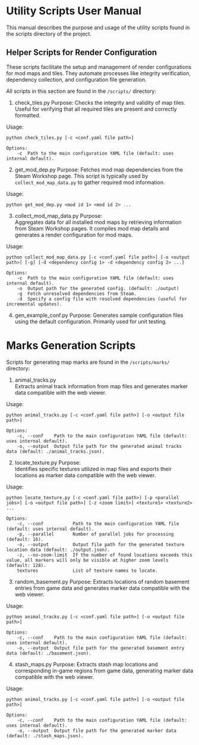 # Utility Scripts User Manual
This manual describes the purpose and usage of the utility scripts found in the scripts directory of the project.

## Helper Scripts for Render Configuration

These scripts facilitate the setup and management of render configurations for mod maps and tiles. They automate processes like integrity verification, dependency collection, and configuration file generation.

All scripts in this section are found in the `/scripts/` directory:

1. check_tiles.py
Purpose:
Checks the integrity and validity of map tiles. Useful for verifying that all required tiles are present and correctly formatted.

Usage:
```
python check_tiles.py [-c <conf.yaml file path>]

Options:
    -c  Path to the main configuration YAML file (default: uses internal default).
```

2. get_mod_dep.py
Purpose:
Fetches mod map dependencies from the Steam Workshop page. This script is typically used by `collect_mod_map_data.py` to gather required mod information.

Usage:
```
python get_mod_dep.py <mod id 1> <mod id 2> ...
```

3. collect_mod_map_data.py
Purpose:  
Aggregates data for all installed mod maps by retrieving information from Steam Workshop pages. It compiles mod map details and generates a render configuration for mod maps.

Usage:
```
python collect_mod_map_data.py [-c <conf.yaml file path>] [-o <output path>] [-g] [-d <dependency config 1> -d <dependency config 2> ...]

Options:
    -c  Path to the main configuration YAML file (default: uses internal default).
    -o  Output path for the generated config. (default: ./output)
    -g  Fetch unresolved dependencies from Steam.
    -d  Specify a config file with resolved dependencies (useful for incremental updates).
```

4. gen_example_conf.py
Purpose:
Generates sample configuration files using the default configuration. Primarily used for unit testing.

# Marks Generation Scripts

Scripts for generating map marks are found in the `/scripts/marks/` directory:

1. animal_tracks.py  
Extracts animal track information from map files and generates marker data compatible with the web viewer.

Usage:
```
python animal_tracks.py [-c <conf.yaml file path>] [-o <output file path>]

Options:
    -c, --conf    Path to the main configuration YAML file (default: uses internal default).
    -o, --output  Output file path for the generated animal tracks data (default: ./animal_tracks.json).
```

2. locate_texture.py
Purpose:  
Identifies specific textures utilized in map files and exports their locations as marker data compatible with the web viewer.

Usage:
```
python locate_texture.py [-c <conf.yaml file path>] [-p <parallel jobs>] [-o <output file path>] [-z <zoom limit>] <texture1> <texture2> ...

Options:
    -c, --conf           Path to the main configuration YAML file (default: uses internal default).
    -p, --parallel       Number of parallel jobs for processing (default: 16).
    -o, --output         Output file path for the generated texture location data (default: ./output.json).
    -z, --no-zoom-limit  If the number of found locations exceeds this value, all markers will only be visible at higher zoom levels (default: 128).
    textures             List of texture names to locate.
```

3. random_basement.py
Purpose:
Extracts locations of random basement entries from game data and generates marker data compatible with the web viewer.

Usage:
```
python animal_tracks.py [-c <conf.yaml file path>] [-o <output file path>]

Options:
    -c, --conf    Path to the main configuration YAML file (default: uses internal default).
    -o, --output  Output file path for the generated basement entry data (default: ./basement.json).
```

4. stash_maps.py
Purpose:
Extracts stash map locations and corresponding in-game regions from game data, generating marker data compatible with the web viewer.

Usage:
```
python animal_tracks.py [-c <conf.yaml file path>] [-o <output file path>]

Options:
    -c, --conf    Path to the main configuration YAML file (default: uses internal default).
    -o, --output  Output file path for the generated marker data (default: ./stash_maps.json).
```